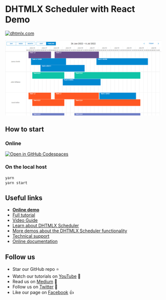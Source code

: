 # DHTMLX Scheduler with React Demo

[![dhtmlx.com](https://img.shields.io/badge/made%20by-DHTMLX-blue)](https://dhtmlx.com/)

![DHTMLX Scheduler with React Demo](https://raw.githubusercontent.com/DHTMLX/react-scheduler-demo/master/scheduler.png)

## How to start

### Online

[![Open in GitHub Codespaces](https://github.com/codespaces/badge.svg)](https://codespaces.new/DHTMLX/angular-suite-demo) 

### On the local host 

```
yarn 
yarn start
```

## Useful links

- **[Online demo](https://replit.com/@dhtmlx/dhtmlx-scheduler-with-react)**
- [Full tutorial](https://dhtmlx.com/blog/use-dhtmlx-scheduler-component-react-js-library-demo/)
- [Video Guide](https://www.youtube.com/watch?v=UdmAB5Hoqxg)
- [Learn about DHTMLX Scheduler](https://dhtmlx.com/docs/products/dhtmlxScheduler/)
- [More demos about the DHTMLX Scheduler functionality](https://docs.dhtmlx.com/scheduler/samples)
- [Technical support](https://forum.dhtmlx.com/c/scheduler-all)
- [Online  documentation](https://docs.dhtmlx.com/scheduler/)

## Follow us

- Star our GitHub repo :star:
- Watch our tutorials on [YouTube](https://www.youtube.com/user/dhtmlx/videos) :eyes:
- Read us on [Medium](https://dhtmlx.medium.com) :newspaper:
- Follow us on [Twitter](https://twitter.com/dhtmlx) :feet:
- Like our page on [Facebook](https://www.facebook.com/dhtmlx/) :thumbsup:
